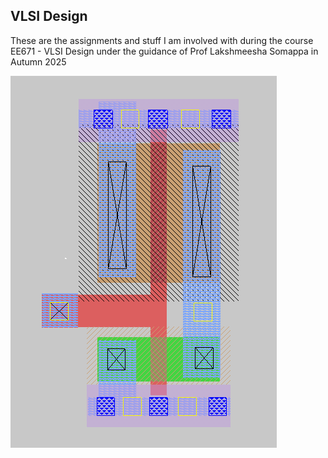 ## VLSI Design
These are the assignments and stuff I am involved with during the course EE671 - VLSI Design under the guidance of Prof Lakshmeesha Somappa in Autumn 2025

![](https://github.com/Yaswanth2747/VLSI-Design/blob/main/Assignment-02/INVX1/plots/INVX1_Layout.png)

